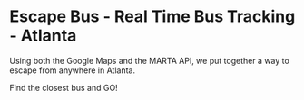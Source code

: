 # Escape Bus - Real Time Bus Tracking - Atlanta

Using both the Google Maps and the MARTA API, we put together a way to escape from anywhere in Atlanta. 

Find the closest bus and GO!
